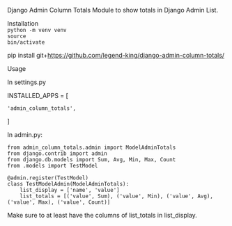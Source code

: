 Django Admin Column Totals
Module to show totals in Django Admin List.

Installation<br>
<code>python -m venv venv</code><br>
<code>source bin/activate</code>

pip install git+https://github.com/legend-king/django-admin-column-totals/

Usage


In settings.py

INSTALLED_APPS = [

    'admin_column_totals',
    
]

In admin.py:

```
from admin_column_totals.admin import ModelAdminTotals
from django.contrib import admin
from django.db.models import Sum, Avg, Min, Max, Count
from .models import TestModel

@admin.register(TestModel)
class TestModelAdmin(ModelAdminTotals):
    list_display = ['name', 'value']
    list_totals = [('value', Sum), ('value', Min), ('value', Avg), ('value', Max), ('value', Count)]
```


Make sure to at least have the columns of list_totals in list_display.
